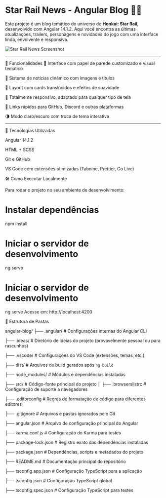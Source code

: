# Star Rail News - Angular Blog 🚀🌌

Este projeto é um blog temático do universo de **Honkai: Star Rail**, desenvolvido com Angular 14.1.2. Aqui você encontra as últimas atualizações, trailers, personagens e novidades do jogo com uma interface linda, envolvente e responsiva.

![[Star Rail News Screenshot](src/assets/screenshot.png)](https://64.media.tumblr.com/47a28633a6b1a5be4dee762eeba993c2/ea215525f05066d4-2d/s2048x3072/6125114489df85644feecebf132c3e3fa09e7050.png)

---

🌠 Funcionalidades
🎨 Interface com papel de parede customizado e visual temático

📰 Sistema de notícias dinâmico com imagens e títulos

💎 Layout com cards translúcidos e efeitos de suavidade

📱 Totalmente responsivo, adaptado para qualquer tipo de tela

🔗 Links rápidos para GitHub, Discord e outras plataformas

🌗 Modo claro/escuro com troca de tema interativa

---

🧪 Tecnologias Utilizadas

Angular 14.1.2

HTML + SCSS

Git e GitHub

VS Code com extensões otimizadas (Tabnine, Prettier, Go Live)



🛠️ Como Executar Localmente

Para rodar o projeto no seu ambiente de desenvolvimento:

# Instalar dependências
npm install

# Iniciar o servidor de desenvolvimento
ng serve


# Iniciar o servidor de desenvolvimento
ng serve
Acesse em: http://localhost:4200

📁 Estrutura de Pastas

angular-blog/
├── .angular/                # Configurações internas do Angular CLI

├── .ideas/                  # Diretório de ideias do projeto (provavelmente pessoal ou para rascunhos)

├── .vscode/                 # Configurações do VS Code (extensões, temas, etc.)

├── dist/                    # Arquivos de build gerados após `ng build`

├── node_modules/            # Módulos e dependências instaladas

├── src/                     # Código-fonte principal do projeto
│
├── .browserslistrc          # Configuração de suporte a navegadores

├── .editorconfig            # Regras de formatação de código para diferentes editores

├── .gitignore               # Arquivos e pastas ignorados pelo Git

├── angular.json             # Arquivo de configuração principal do Angular

├── karma.conf.js            # Configuração do Karma para testes

├── package-lock.json        # Registro exato das dependências instaladas

├── package.json             # Dependências, scripts e metadados do projeto

├── README.md                # Documentação principal do repositório

├── tsconfig.app.json        # Configuração TypeScript para a aplicação

├── tsconfig.json            # Configuração TypeScript global

├── tsconfig.spec.json       # Configuração TypeScript para testes



